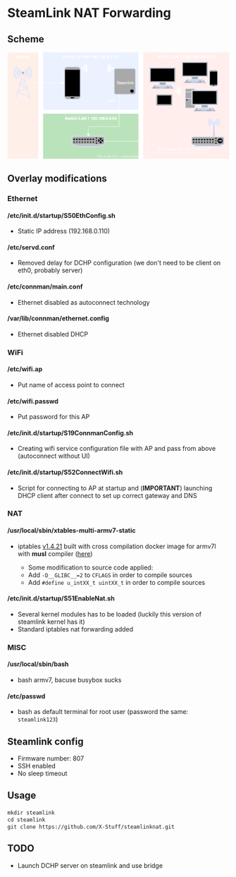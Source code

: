 # SteamLink NAT Forwarding

## Scheme
![img](scheme.svg)

## Overlay modifications

### Ethernet 

#### **/etc/init.d/startup/S50EthConfig.sh**
 + Static IP address (192.168.0.110)

#### **/etc/servd.conf**
 * Removed delay for DCHP configuration (we don't need to be client on eth0, probably server)
 
#### **/etc/connman/main.conf**
 * Ethernet disabled as autoconnect technology

#### **/var/lib/connman/ethernet.config**
 * Ethernet disabled DHCP

### WiFi

#### **/etc/wifi.ap**
 + Put name of access point to connect

#### **/etc/wifi.passwd**
 + Put password for this AP

#### **/etc/init.d/startup/S19ConnmanConfig.sh**
 + Creating wifi service configuration file with AP and pass from above (autoconnect without UI)

#### **/etc/init.d/startup/S52ConnectWifi.sh**
 + Script for connecting to AP at startup and (**IMPORTANT**) launching DHCP client after connect to set up correct gateway and DNS
 

### NAT

#### **/usr/local/sbin/xtables-multi-armv7-static**
 + iptables [v1.4.21](https://git.netfilter.org/iptables/tag/?h=v1.4.21) built with cross compilation docker image for armv7l with **musl** compiler ([here](https://github.com/dockcross/dockcross/tree/master/linux-armv7l-musl))
    
    + Some modification to source code applied:
    + Add `-D__GLIBC__=2` to `CFLAGS` in order to compile sources
    + Add `#define u_intXX_t uintXX_t` in order to compile sources


#### **/etc/init.d/startup/S51EnableNat.sh**
 + Several kernel modules has to be loaded (luckily this version of steamlink kernel has it)
 + Standard iptables nat forwarding added 


### MISC

#### **/usr/local/sbin/bash**
 + bash armv7, bacuse busybox sucks

#### **/etc/passwd**
 + bash as default terminal for root user (password the same: `steamlink123`)

## Steamlink config

* Firmware number: 807
* SSH enabled
* No sleep timeout 

## Usage

```
mkdir steamlink
cd steamlink
git clone https://github.com/X-Stuff/steamlinknat.git
```

## TODO

* Launch DCHP server on steamlink and use bridge